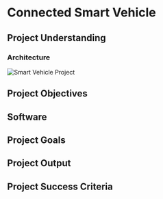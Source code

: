 # **Connected Smart Vehicle**

## Project Understanding

### Architecture 

![Smart Vehicle Project](https://github.com/user-attachments/assets/17343768-2fc7-43f3-86c4-af60ae146c43)

## Project Objectives


## Software


## Project Goals


## Project Output


## Project Success Criteria

